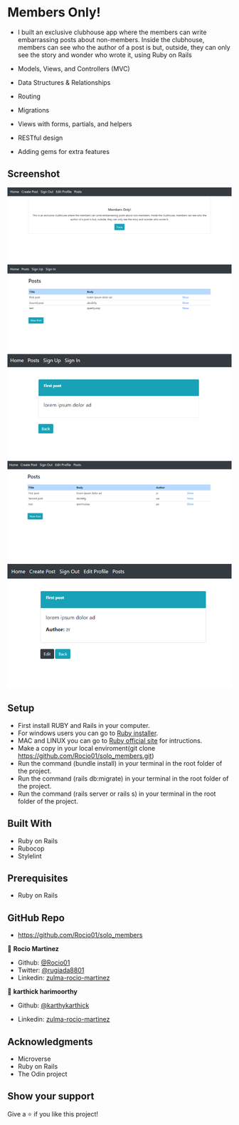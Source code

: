 # Members Only!

-  I built an exclusive clubhouse app where the members can write embarrassing posts about non-members. Inside the clubhouse, members can see who the author of a post is but, outside, they can only see the story and wonder who wrote it, using Ruby on Rails

- Models, Views, and Controllers (MVC)
- Data Structures & Relationships
- Routing
- Migrations
- Views with forms, partials, and helpers
- RESTful design
- Adding gems for extra features

## Screenshot

![screenshot](img-1.PNG)
![screenshot](img-2.PNG)
![screenshot](img-3.PNG)
![screenshot](img-4.PNG)
![screenshot](img-5.PNG)
 
## Setup

- First install RUBY and Rails in your computer.
- For windows users you can go to [Ruby installer](https://rubyinstaller.org/).
- MAC and LINUX you can go to [Ruby official site](https://www.ruby-lang.org/en/downloads/) for intructions.
- Make a copy in your local enviroment(git clone https://github.com/Rocio01/solo_members.git)
- Run the command (bundle install) in your terminal in the root folder of the project.
- Run the command (rails db:migrate) in your terminal in the root folder of the project.
- Run the command (rails server or rails s) in your terminal in the root folder of the project.


## Built With

- Ruby on Rails
- Rubocop
- Stylelint


## Prerequisites

- Ruby on Rails

## GitHub Repo

-  https://github.com/Rocio01/solo_members



👤 **Rocio Martinez**

- Github: [@Rocio01](https://github.com/Rocio01)
- Twitter: [@rugiada8801](https://twitter.com/rugiada8801)
- Linkedin: [zulma-rocio-martinez](https://www.linkedin.com/in/zulma-rocio-martinez)


👤 **karthick harimoorthy**

- Github: [@karthykarthick](https://github.com/karthykarthick)

- Linkedin: [zulma-rocio-martinez](https://www.linkedin.com/in/karthick-harimoorthy/)

## Acknowledgments

- Microverse
- Ruby on Rails
- The Odin project



## Show your support

Give a ⭐️ if you like this project!


